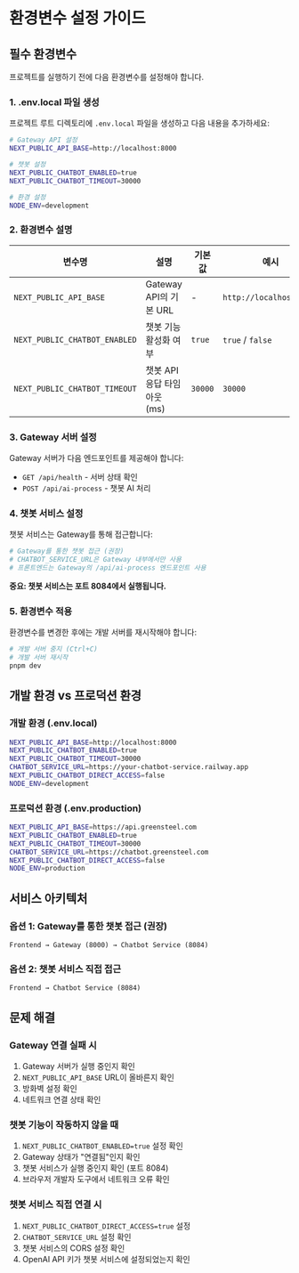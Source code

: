 # 환경변수 설정 가이드

## 필수 환경변수

프로젝트를 실행하기 전에 다음 환경변수를 설정해야 합니다.

### 1. .env.local 파일 생성

프로젝트 루트 디렉토리에 `.env.local` 파일을 생성하고 다음 내용을 추가하세요:

```bash
# Gateway API 설정
NEXT_PUBLIC_API_BASE=http://localhost:8000

# 챗봇 설정
NEXT_PUBLIC_CHATBOT_ENABLED=true
NEXT_PUBLIC_CHATBOT_TIMEOUT=30000

# 환경 설정
NODE_ENV=development
```

### 2. 환경변수 설명

| 변수명 | 설명 | 기본값 | 예시 |
|--------|------|--------|------|
| `NEXT_PUBLIC_API_BASE` | Gateway API의 기본 URL | - | `http://localhost:8000` |
| `NEXT_PUBLIC_CHATBOT_ENABLED` | 챗봇 기능 활성화 여부 | `true` | `true` / `false` |
| `NEXT_PUBLIC_CHATBOT_TIMEOUT` | 챗봇 API 응답 타임아웃 (ms) | `30000` | `30000` |

### 3. Gateway 서버 설정

Gateway 서버가 다음 엔드포인트를 제공해야 합니다:

- `GET /api/health` - 서버 상태 확인
- `POST /api/ai-process` - 챗봇 AI 처리

### 4. 챗봇 서비스 설정

챗봇 서비스는 Gateway를 통해 접근합니다:

```bash
# Gateway를 통한 챗봇 접근 (권장)
# CHATBOT_SERVICE_URL은 Gateway 내부에서만 사용
# 프론트엔드는 Gateway의 /api/ai-process 엔드포인트 사용
```

**중요: 챗봇 서비스는 포트 8084에서 실행됩니다.**

### 5. 환경변수 적용

환경변수를 변경한 후에는 개발 서버를 재시작해야 합니다:

```bash
# 개발 서버 중지 (Ctrl+C)
# 개발 서버 재시작
pnpm dev
```

## 개발 환경 vs 프로덕션 환경

### 개발 환경 (.env.local)
```bash
NEXT_PUBLIC_API_BASE=http://localhost:8000
NEXT_PUBLIC_CHATBOT_ENABLED=true
NEXT_PUBLIC_CHATBOT_TIMEOUT=30000
CHATBOT_SERVICE_URL=https://your-chatbot-service.railway.app
NEXT_PUBLIC_CHATBOT_DIRECT_ACCESS=false
NODE_ENV=development
```

### 프로덕션 환경 (.env.production)
```bash
NEXT_PUBLIC_API_BASE=https://api.greensteel.com
NEXT_PUBLIC_CHATBOT_ENABLED=true
NEXT_PUBLIC_CHATBOT_TIMEOUT=30000
CHATBOT_SERVICE_URL=https://chatbot.greensteel.com
NEXT_PUBLIC_CHATBOT_DIRECT_ACCESS=false
NODE_ENV=production
```

## 서비스 아키텍처

### 옵션 1: Gateway를 통한 챗봇 접근 (권장)
```
Frontend → Gateway (8000) → Chatbot Service (8084)
```

### 옵션 2: 챗봇 서비스 직접 접근
```
Frontend → Chatbot Service (8084)
```

## 문제 해결

### Gateway 연결 실패 시
1. Gateway 서버가 실행 중인지 확인
2. `NEXT_PUBLIC_API_BASE` URL이 올바른지 확인
3. 방화벽 설정 확인
4. 네트워크 연결 상태 확인

### 챗봇 기능이 작동하지 않을 때
1. `NEXT_PUBLIC_CHATBOT_ENABLED=true` 설정 확인
2. Gateway 상태가 "연결됨"인지 확인
3. 챗봇 서비스가 실행 중인지 확인 (포트 8084)
4. 브라우저 개발자 도구에서 네트워크 오류 확인

### 챗봇 서비스 직접 연결 시
1. `NEXT_PUBLIC_CHATBOT_DIRECT_ACCESS=true` 설정
2. `CHATBOT_SERVICE_URL` 설정 확인
3. 챗봇 서비스의 CORS 설정 확인
4. OpenAI API 키가 챗봇 서비스에 설정되었는지 확인
